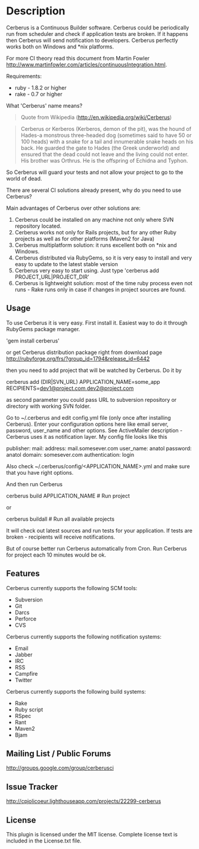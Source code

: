 # Description

Cerberus is a Continuous Builder software. Cerberus could be periodically run from scheduler and check if application tests are broken. If it happens then Cerberus will send notification to developers. Cerberus perfectly works both on Windows and *nix platforms.

For more CI theory read this document from Martin Fowler 
http://www.martinfowler.com/articles/continuousIntegration.html.

Requirements: 
*  ruby - 1.8.2 or higher
*  rake - 0.7 or higher

What 'Cerberus' name means?
> Quote from Wikipedia (http://en.wikipedia.org/wiki/Cerberus)

> Cerberus or Kerberos (Kerberos, demon of the pit), was the hound of Hades-a monstrous three-headed dog (sometimes said to have 50 or 100 heads) with a snake for a tail and innumerable snake heads on his back.
He guarded the gate to Hades (the Greek underworld) and ensured that the dead could not leave and the living could not enter. His brother was Orthrus. He is the offspring of Echidna and Typhon.


So Cerberus will guard your tests and not allow your project to go to the world of dead. 

There are several CI solutions already present, why do you need to use Cerberus?

Main advantages of Cerberus over other solutions are:

1. Cerberus could be installed on any machine not only where SVN repository located.
2. Cerberus works not only for Rails projects, but for any other Ruby projects as well as for other platforms (Maven2 for Java)
3. Cerberus multiplatform solution: it runs excellent both on *nix and Windows.
4. Cerberus distributed via RubyGems, so it is very easy to install and very easy to update to the latest stable version
5. Cerberus very easy to start using. Just type 'cerberus add PROJECT_URL|PROJECT_DIR'
6. Cerberus is lightweight solution: most of the time ruby process even not runs - Rake runs only in case if changes in project sources are found.

## Usage
 
To use Cerberus it is very easy. First install it. Easiest way to do it through RubyGems package manager.

'gem install cerberus'

or get Cerberus distribution package right from download page http://rubyforge.org/frs/?group_id=1794&release_id=6442

then you need to add project that will be watched by Cerberus. Do it by

cerberus add (DIR|SVN_URL) APPLICATION_NAME=some_app RECIPIENTS=dev1@project.com,dev2@project.com

as second parameter you could pass URL to subversion repository or directory with working SVN folder.

Go to ~/.cerberus and edit config.yml file (only once after installing Cerberus). Enter your configuration options here like email server, password, user_name and other options. See ActiveMailer description - Cerberus uses it as notification layer. My config file looks like this

  publisher:
    mail:
      address: mail.somesever.com
      user_name: anatol
      password: anatol
      domain: somesever.com
      authentication: login

Also check ~/.cerberus/config/<APPLICATION_NAME>.yml and make sure that you have right options.

And then run Cerberus 

  cerberus build APPLICATION_NAME    # Run project

or

  cerberus buildall     # Run all available projects


It will check out latest sources and run tests for your application. If tests are broken - recipients will receive notifications.

But of course better run Cerberus automatically from Cron. Run Cerberus for project each 10 minutes would be ok.

## Features

Cerberus currently supports the following SCM tools: 

  * Subversion
  * Git
  * Darcs
  * Perforce
  * CVS

Cerberus currently supports the following notification systems: 

  * Email
  * Jabber
  * IRC
  * RSS
  * Campfire
  * Twitter

Cerberus currently supports the following build systems: 

  * Rake
  * Ruby script
  * RSpec
  * Rant
  * Maven2
  * Bjam

## Mailing List / Public Forums

http://groups.google.com/group/cerberusci

## Issue Tracker

http://cpjolicoeur.lighthouseapp.com/projects/22299-cerberus

## License

This plugin is licensed under the MIT license. Complete license text
is included in the License.txt file.
